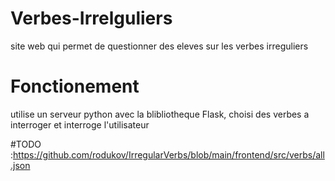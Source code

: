 # Verbes-Irrelguliers

site web qui permet de questionner des eleves sur les verbes irreguliers

# Fonctionement

utilise un serveur python avec la blibliotheque Flask, choisi des verbes a interroger et interroge l'utilisateur

#TODO :https://github.com/rodukov/IrregularVerbs/blob/main/frontend/src/verbs/all.json
